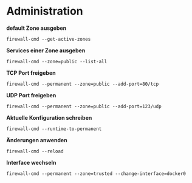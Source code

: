 # Administration

**default Zone ausgeben**

`firewall-cmd --get-active-zones`

**Services einer Zone ausgeben**

`firewall-cmd --zone=public --list-all`

**TCP Port freigeben**

`firewall-cmd --permanent --zone=public --add-port=80/tcp`

**UDP Port freigeben**

`firewall-cmd --permanent --zone=public --add-port=123/udp`

**Aktuelle Konfiguration schreiben**

`firewall-cmd --runtime-to-permanent`

**Änderungen anwenden**

`firewall-cmd --reload`

**Interface wechseln**

`firewall-cmd --permanent --zone=trusted --change-interface=docker0`

